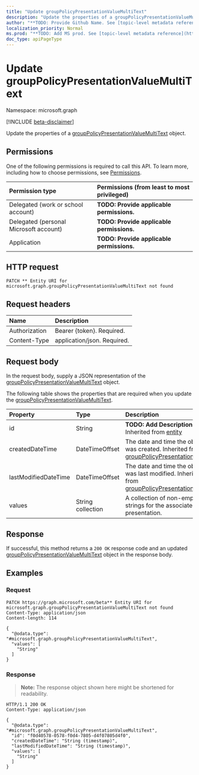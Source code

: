 ```yaml
---
title: "Update groupPolicyPresentationValueMultiText"
description: "Update the properties of a groupPolicyPresentationValueMultiText object."
author: "**TODO: Provide Github Name. See [topic-level metadata reference](https://msgo.azurewebsites.net/add/document/guidelines/metadata.html#topic-level-metadata)**"
localization_priority: Normal
ms.prod: "**TODO: Add MS prod. See [topic-level metadata reference](https://msgo.azurewebsites.net/add/document/guidelines/metadata.html#topic-level-metadata)**"
doc_type: apiPageType
---
```


# Update groupPolicyPresentationValueMultiText
Namespace: microsoft.graph

[!INCLUDE [beta-disclaimer](../../includes/beta-disclaimer.md)]

Update the properties of a [groupPolicyPresentationValueMultiText](../resources/grouppolicypresentationvaluemultitext.md) object.

## Permissions
One of the following permissions is required to call this API. To learn more, including how to choose permissions, see [Permissions](/graph/permissions-reference).

|Permission type|Permissions (from least to most privileged)|
|:---|:---|
|Delegated (work or school account)|**TODO: Provide applicable permissions.**|
|Delegated (personal Microsoft account)|**TODO: Provide applicable permissions.**|
|Application|**TODO: Provide applicable permissions.**|

## HTTP request

<!-- {
  "blockType": "ignored"
}
-->
``` http
PATCH ** Entity URI for microsoft.graph.groupPolicyPresentationValueMultiText not found
```

## Request headers
|Name|Description|
|:---|:---|
|Authorization|Bearer {token}. Required.|
|Content-Type|application/json. Required.|

## Request body
In the request body, supply a JSON representation of the [groupPolicyPresentationValueMultiText](../resources/grouppolicypresentationvaluemultitext.md) object.

The following table shows the properties that are required when you update the [groupPolicyPresentationValueMultiText](../resources/grouppolicypresentationvaluemultitext.md).

|Property|Type|Description|
|:---|:---|:---|
|id|String|**TODO: Add Description** Inherited from [entity](../resources/entity.md)|
|createdDateTime|DateTimeOffset|The date and time the object was created. Inherited from [groupPolicyPresentationValue](../resources/grouppolicypresentationvalue.md)|
|lastModifiedDateTime|DateTimeOffset|The date and time the object was last modified. Inherited from [groupPolicyPresentationValue](../resources/grouppolicypresentationvalue.md)|
|values|String collection|A collection of non-empty strings for the associated presentation.|



## Response

If successful, this method returns a `200 OK` response code and an updated [groupPolicyPresentationValueMultiText](../resources/grouppolicypresentationvaluemultitext.md) object in the response body.

## Examples

### Request
<!-- {
  "blockType": "request",
  "name": "update_grouppolicypresentationvaluemultitext"
}
-->
``` http
PATCH https://graph.microsoft.com/beta** Entity URI for microsoft.graph.groupPolicyPresentationValueMultiText not found
Content-Type: application/json
Content-length: 114

{
  "@odata.type": "#microsoft.graph.groupPolicyPresentationValueMultiText",
  "values": [
    "String"
  ]
}
```


### Response
>**Note:** The response object shown here might be shortened for readability.
<!-- {
  "blockType": "response",
  "truncated": true
}
-->
``` http
HTTP/1.1 200 OK
Content-Type: application/json

{
  "@odata.type": "#microsoft.graph.groupPolicyPresentationValueMultiText",
  "id": "f0d40578-0578-f0d4-7805-d4f07805d4f0",
  "createdDateTime": "String (timestamp)",
  "lastModifiedDateTime": "String (timestamp)",
  "values": [
    "String"
  ]
}
```

